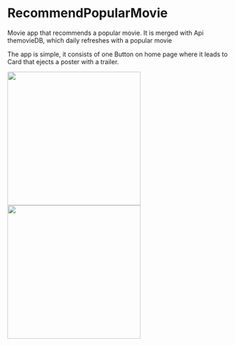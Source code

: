 # RecommendPopularMovie
Movie app that recommends a popular movie. It is merged with Api themovieDB, which daily refreshes with a popular movie

The app is simple, it consists of one Button on home page where it leads to Card that ejects a poster with a trailer.
<p float="left">
<img src="https://user-images.githubusercontent.com/23535511/41353973-0c12f68c-6f1e-11e8-94c8-3f92a83353d6.png" width=300>
<img src="https://user-images.githubusercontent.com/23535511/41353920-e7abd610-6f1d-11e8-96c6-fd4ced679ceb.png" width=300>
</p>
